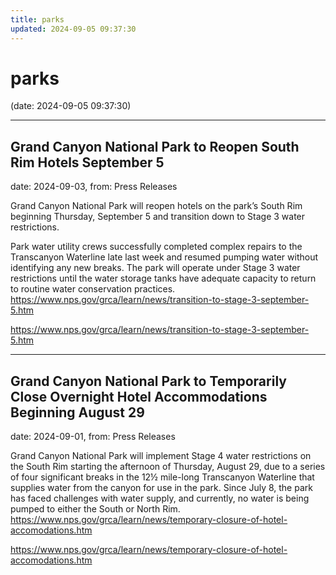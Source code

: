 ```yaml
---
title: parks
updated: 2024-09-05 09:37:30
---
```


# parks

(date: 2024-09-05 09:37:30)

---

## Grand Canyon National Park to Reopen South Rim Hotels September 5

date: 2024-09-03, from: Press Releases

Grand Canyon National Park will reopen hotels on the park’s South Rim beginning Thursday, September 5 and transition down to Stage 3 water restrictions.  

Park water utility crews successfully completed complex repairs to the Transcanyon Waterline late last week and resumed pumping water without identifying any new breaks. The park will operate under Stage 3 water restrictions until the water storage tanks have adequate capacity to return to routine water conservation practices. https://www.nps.gov/grca/learn/news/transition-to-stage-3-september-5.htm 

<https://www.nps.gov/grca/learn/news/transition-to-stage-3-september-5.htm>

---

## Grand Canyon National Park to Temporarily Close Overnight Hotel Accommodations Beginning August 29

date: 2024-09-01, from: Press Releases

Grand Canyon National Park will implement Stage 4 water restrictions on the South Rim starting the afternoon of Thursday, August 29, due to a series of four significant breaks in the 12½ mile-long Transcanyon Waterline that supplies water from the canyon for use in the park. Since July 8, the park has faced challenges with water supply, and currently, no water is being pumped to either the South or North Rim. https://www.nps.gov/grca/learn/news/temporary-closure-of-hotel-accomodations.htm 

<https://www.nps.gov/grca/learn/news/temporary-closure-of-hotel-accomodations.htm>

